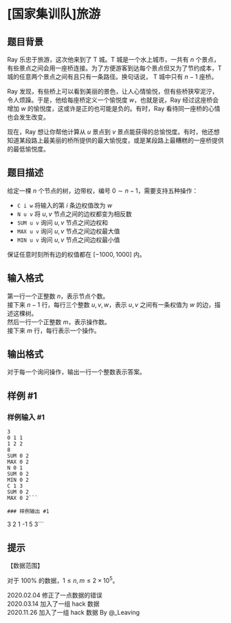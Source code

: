 # [国家集训队]旅游

## 题目背景

Ray 乐忠于旅游，这次他来到了 T 城。T 城是一个水上城市，一共有 $n$ 个景点，有些景点之间会用一座桥连接。为了方便游客到达每个景点但又为了节约成本，T 城的任意两个景点之间有且只有一条路径。换句话说， T 城中只有 $n-1$ 座桥。

Ray 发现，有些桥上可以看到美丽的景色，让人心情愉悦，但有些桥狭窄泥泞，令人烦躁。于是，他给每座桥定义一个愉悦度 $w$，也就是说，Ray 经过这座桥会增加 $w$ 的愉悦度，这或许是正的也可能是负的。有时，Ray 看待同一座桥的心情也会发生改变。

现在，Ray 想让你帮他计算从 $u$ 景点到 $v$ 景点能获得的总愉悦度。有时，他还想知道某段路上最美丽的桥所提供的最大愉悦度，或是某段路上最糟糕的一座桥提供的最低愉悦度。


## 题目描述

给定一棵 $n$ 个节点的树，边带权，编号 $0 \sim n-1$，需要支持五种操作：

- `C i w` 将输入的第 $i$ 条边权值改为 $w$
- `N u v` 将 $u,v$ 节点之间的边权都变为相反数
- `SUM u v` 询问 $u,v$ 节点之间边权和
- `MAX u v` 询问 $u,v$ 节点之间边权最大值
- `MIN u v` 询问 $u,v$ 节点之间边权最小值

保证任意时刻所有边的权值都在 $[-1000,1000]$ 内。


## 输入格式

第一行一个正整数 $n$，表示节点个数。  
接下来 $n-1$ 行，每行三个整数 $u,v,w$，表示 $u,v$ 之间有一条权值为 $w$ 的边，描述这棵树。      
然后一行一个正整数 $m$，表示操作数。  
接下来 $m$ 行，每行表示一个操作。


## 输出格式

对于每一个询问操作，输出一行一个整数表示答案。


## 样例 #1

### 样例输入 #1
```
3
0 1 1
1 2 2
8
SUM 0 2
MAX 0 2
N 0 1
SUM 0 2
MIN 0 2
C 1 3
SUM 0 2
MAX 0 2```

### 样例输出 #1

```
3
2
1
-1
5
3```

## 提示

【数据范围】  

对于 $100\%$ 的数据，$1\le n,m \le 2\times 10^5$。

2020.02.04 修正了一点数据的错误  
2020.03.14 加入了一组 hack 数据  
2020.11.26 加入了一组 hack 数据 By @_Leaving
